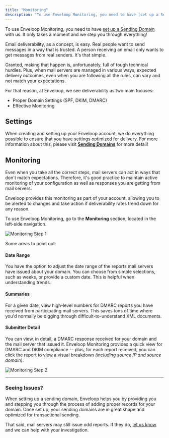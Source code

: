 ```yaml
---
title: "Monitoring"
description: "To use Enveloop Monitoring, you need to have [set up a Sending Domain](../getting-started/adding-a-sending-domain.html) with us. It only takes a moment and we step you through everything!"
---
```


To use Enveloop Monitoring, you need to have [set up a Sending Domain](../getting-started/adding-a-sending-domain.html) with us. It only takes a moment and we step you through everything!

Email deliverability, as a concept, is easy. Real people want to send messages in a way that is trusted. A person receiving an email only wants to get messages from real senders. It's that simple.&#x20;

Granted, making that happen is, unfortunately, full of tough technical hurdles. Plus, when mail servers are managed in various ways, expected delivery outcomes, even when you are following all the rules, can vary and not match your expectations.

For that reason, at Enveloop, we see deliverability as two main focuses:

* Proper Domain Settings (SPF, DKIM, DMARC)
* Effective Monitoring

## Settings

When creating and setting up your Enveloop account, we do everything possible to ensure that you have settings optimized for delivery. For more information about this, please visit [**Sending Domains**](../getting-started/adding-a-sending-domain.html) for more detail!

## Monitoring

Even when you take all the correct steps, mail servers can act in ways that don't match expectations. Therefore, it's good practice to maintain active monitoring of your configuration as well as responses you are getting from mail servers.

Enveloop provides this monitoring as part of your account, allowing you to be alerted to changes and take action if deliverability rates trend down for any reason.

To use Enveloop Monitoring, go to the **Monitoring** section, located in the left-side navigation.

![Monitoring Step 1](/images/monitoring.png)

Some areas to point out:

#### Date Range

You have the option to adjust the date range of the reports mail servers have issued about your domain. You can choose from simple selections, such as weeks, or provide a custom date. This is helpful when understanding trends.

#### Summaries

For a given date, view high-level numbers for DMARC reports  you have received from participating mail servers. This saves tons of time where you'd normally be digging through difficult-to-understand XML documents.

#### Submitter Detail

You can view, in detail, a DMARC response received for your domain and the mail server that issued it. Enveloop Monitoring provides a quick view for DMARC and DKIM compliance -- plus, for each report received, you can click the report to view a visual breakdown _(including source IP and source domain)_.

![Monitoring Step 2](/images/monitoring-02.png)

***

### Seeing Issues?

When setting up a sending domain, Enveloop helps you by providing you and stepping you through the process of adding proper records for your domain. Once set up, your sending domains are in great shape and optimized for transactional sending.

That said, mail servers may still issue odd reports. If they do, [let us know](mailto:hey@enveloop.com) and we can help with your investigation.

